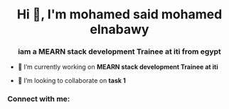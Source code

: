 <h1 align="center">Hi 👋, I'm mohamed said mohamed elnabawy</h1>
<h3 align="center">iam a MEARN stack development Trainee at iti from egypt</h3>

- 🔭 I’m currently working on **MEARN stack development Trainee at iti**

- 👯 I’m looking to collaborate on **task 1**

<h3 align="left">Connect with me:</h3>
<p align="left">
</p>
